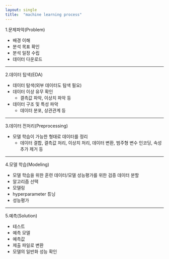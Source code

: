 ```yaml
---
layout: single
title:  "machine learning process"
---
```



1.문제파악(Problem)

* 배경 이해
* 분석 목표 확인
* 분석 일정 수립
* 데이터 다운로드

------
2.데이터 탑색(EDA)

* 데이터 탐색(외부 데이터도 탐색 필요)
* 데이터 이상 유무 확인
  - 결측값 파악, 이상치 파악 등
* 데이터 구조 및 특성 파악
  - 데이터 분포, 상관관계 등

------
3.데이터 전처리(Preprocessing)

* 모델 학습이 가능한 형태로 데이터를 정리
  - 데이터 결합, 결측값 처리, 이상치 처리, 데이터 변환, 범주형 변수 인코딩, 속성 추가 제거 등

------
4.모델 학습(Modeling)

* 모델 학습을 위한 훈련 데이터/모델 성능평가를 위한 검증 데이터 분할
* 알고리즘 선택
* 모델링
* hyperparameter 튜닝
* 성능평가

------
5.예측(Solution)

* 테스트
* 예측 모델
* 예측값
* 제출 파일로 변환
* 모델의 일반화 성능 확인
